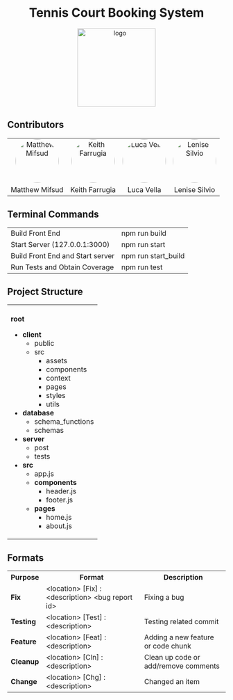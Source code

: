 <h1 align="center"> Tennis Court Booking System</h1>

<p align="center"><a target="_blank" rel="noopener noreferrer"><img width="180" src="https://i.ibb.co/z6nLrz5/logo.png" alt="logo"></a></p>

## Contributors
<div width="100%">
    <table style="margin: 0 auto;" align="center">
        <tr>
            <td align="center"><a href="https://github.com/mifsudmatthew"><img alt="Matthew Mifsud" style="width: 100px; border-radius: 50%;" src="https://avatars.githubusercontent.com/u/97695752?v=4"/></a></td>
            <td align="center"><a href="https://github.com/KeithFarrugia"><img alt="Keith Farrugia" style="width: 100px; border-radius: 50%;" src="https://avatars.githubusercontent.com/u/148719589?v=4"/></a></td>
            <td align="center"><a href="https://github.com/FirePhoenixBro"><img alt="Luca Vella" style="width: 100px; border-radius: 50%;" src="https://avatars.githubusercontent.com/u/104022853?v=4"/></a></td>
            <td align="center"><a href="https://github.com/lensil"><img alt="Lenise Silvio" style="width: 100px; border-radius: 50%;" src="https://avatars.githubusercontent.com/u/147991201?v=4"/></a></td>
        </tr>
        <tr>
            <td align="center"> Matthew Mifsud </td>
            <td align="center"> Keith Farrugia </td>
            <td align="center"> Luca Vella </td>
            <td align="center"> Lenise Silvio </td>
        </tr>
    </table>
</div>


## Terminal Commands

<table align="center">
    <tr>
    <td>Build Front End</td>
    <td>npm run build</td>
    </tr> 
    <tr>
    <td>Start Server  (127.0.0.1:3000)</td>
    <td>
    npm run start
    </td>
    </tr>
    <tr>
    <td>Build Front End and Start server</td>
    <td>
    npm run start_build
    </td>
    </tr>
    <tr>
    <td>Run Tests and Obtain Coverage</td>
    <td>
    npm run test
    </td>
    </tr>
</table>

## Project Structure

<table style="margin: 0 auto;" align="center">
  <tr>
    <td>
      <br><b>root</b>
      <ul>
        <li><b>client</b>
            <ul><li>public</li>
            <li>src <ul><li>assets</li><li>components</li><li>context</li><li>pages</li><li>styles</li><li>utils</li></ul>
            </li></ul>
        </li>
        <li><b>database</b>
            <ul><li>schema_functions</li>
            <li>schemas</li></ul>
        </li>
        <li><b>server</b>
            <ul><li>post</li>
            <li>tests</li></ul>
        </li>
        <li>
          <b>src</b>
          <ul>
            <li>app.js</li>
            <li>
              <b>components</b>
              <ul>
                <li>header.js</li>
                <li>footer.js</li>
              </ul>
            </li>
            <li>
              <b>pages</b>
              <ul>
                <li>home.js</li>
                <li>about.js</li>
              </ul>
            </li>
          </ul>
        </li>
      </ul>
    </td>
  </tr>
</table>


## Formats

<table align="center">
  <tr>
    <th><b>Purpose</b></th>
    <th> Format</th>
    <th> Description</th>
  </tr>

  <tr>
    <td><b>Fix</b></td>
    <td>&lt;location&gt; [Fix] : &lt;description&gt; &lt;bug report id&gt;</td>
    <td>Fixing a bug</td>
  </tr>
  
  <tr>
    <td><b>Testing</b></td>
    <td>&lt;location&gt; [Test] : &lt;description&gt;</td>
    <td>Testing related commit</td>
  </tr>

  <tr>
    <td><b>Feature</b></td>
    <td>&lt;location&gt; [Feat] : &lt;description&gt;</td>
    <td>Adding a new feature or code chunk</td>
  </tr>

  <tr>
    <td><b>Cleanup</b></td>
    <td>&lt;location&gt; [Cln] : &lt;description&gt;</td>
    <td>Clean up code or add/remove comments</td>
  </tr>

  <tr>
    <td><b>Change</b></td>
    <td>&lt;location&gt; [Chg] : &lt;description&gt;</td>
    <td>Changed an item</td>
  </tr>
</table>
